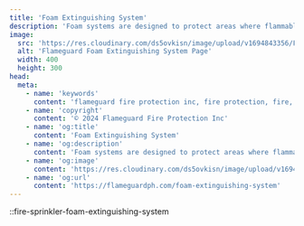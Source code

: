 ```yaml
---
title: 'Foam Extinguishing System'
description: 'Foam systems are designed to protect areas where flammable and combustible liquids are present and where water-suppression alone is not adequate.'
image:
  src: 'https://res.cloudinary.com/ds5ovkisn/image/upload/v1694843356/Flameguard%20Images/Header/foam-fire-suppression_drgcok.webp'
  alt: 'Flameguard Foam Extinguishing System Page'
  width: 400
  height: 300
head:
  meta: 
    - name: 'keywords'
      content: 'flameguard fire protection inc, fire protection, fire, flameguard, flameguard ph, flameguard ph foam extinguishing system page, flameguard foam extinguishing system page'
    - name: 'copyright'
      content: '© 2024 Flameguard Fire Protection Inc'
    - name: 'og:title'
      content: 'Foam Extinguishing System'
    - name: 'og:description'
      content: 'Foam systems are designed to protect areas where flammable and combustible liquids are present and where water-suppression alone is not adequate.'
    - name: 'og:image'
      content: 'https://res.cloudinary.com/ds5ovkisn/image/upload/v1694843356/Flameguard%20Images/Header/foam-fire-suppression_drgcok.webp'
    - name: 'og:url'
      content: 'https://flameguardph.com/foam-extinguishing-system'
---
```


::fire-sprinkler-foam-extinguishing-system
